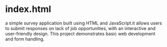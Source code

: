 # index.html
a simple survey application built using HTML and JavaScript.it allows users to submit responses on lack of job opportunities, with an interactive and user-friendly design. This project demonstrates basic web development and form handling.
